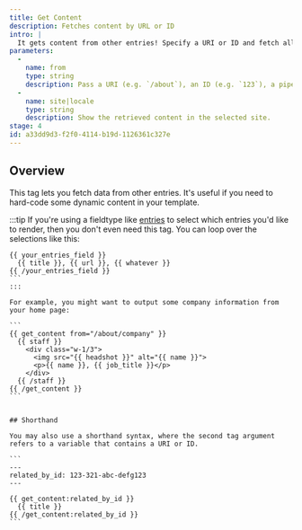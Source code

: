 ```yaml
---
title: Get Content
description: Fetches content by URL or ID
intro: |
  It gets content from other entries! Specify a URI or ID and fetch all the data attached to it.
parameters:
  -
    name: from
    type: string
    description: Pass a URI (e.g. `/about`), an ID (e.g. `123`), a pipe delimited list of them (e.g. `123|456`), or a reference to a variable containing them (e.g. `:from="ids"`), and all retrieved data will be available inside the tag pair.
  -
    name: site|locale
    type: string
    description: Show the retrieved content in the selected site.
stage: 4
id: a33dd9d3-f2f0-4114-b19d-1126361c327e
---
```

## Overview

This tag lets you fetch data from other entries. It's useful if you need to hard-code some dynamic content in your template.

:::tip
If you're using a fieldtype like [entries](/fieldtypes/entries) to select which entries you'd like to render, then you don't even need this tag. You can loop over the selections like this:

````
{{ your_entries_field }}
  {{ title }}, {{ url }}, {{ whatever }}
{{ /your_entries_field }}
```
:::

For example, you might want to output some company information from your home page:

```
{{ get_content from="/about/company" }}
  {{ staff }}
    <div class="w-1/3">
      <img src="{{ headshot }}" alt="{{ name }}">
      <p>{{ name }}, {{ job_title }}</p>
    </div>
  {{ /staff }}
{{ /get_content }}
```


## Shorthand

You may also use a shorthand syntax, where the second tag argument refers to a variable that contains a URI or ID.

```
---
related_by_id: 123-321-abc-defg123
---

{{ get_content:related_by_id }}
  {{ title }}
{{ /get_content:related_by_id }}
```
